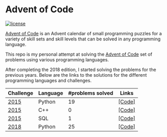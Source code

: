 # Advent of Code

[![license](https://img.shields.io/github/license/mashape/apistatus.svg)]()

[Advent of Code](http://adventofcode.com/about) is an Advent calendar of small programming puzzles for a variety of skill sets and skill levels that can be solved in any programming language. 

This repo is my personal attempt at solving the [Advent of Code](http://adventofcode.com) set of problems using various programming languages.

After completing the 2018 edition, I started solving the problems for the previous years. Below are the links to the solutions for the different programming languages and challenges.

| Challenge |   Language  | #problems solved |  Links                                       
|-----------| ------------|------------------|---------------------------------------------------------------------------------------------------------------------|
| [2015](http://adventofcode.com/2015)      |  Python     |               19 |  [\[Code\]](https://github.com/basoares/advent-of-code/tree/master/challenges/2015/python) |
| [2015](http://adventofcode.com/2015)      |  C++        |                0 |  [\[Code\]](https://github.com/basoares/advent-of-code/tree/master/challenges/2015/cpp) |
| [2015](http://adventofcode.com/2015)      |  SQL        |                1 |  [\[Code\]](https://github.com/basoares/advent-of-code/tree/master/challenges/2015/sql) |
| [2018](http://adventofcode.com/2018)      |  Python     |               25 |  [\[Code\]](https://github.com/basoares/advent-of-code/tree/master/challenges/2018/python) |



